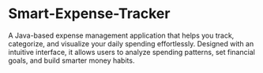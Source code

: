 # Smart-Expense-Tracker
A Java-based expense management application that helps you track, categorize, and visualize your daily spending effortlessly. Designed with an intuitive interface, it allows users to analyze spending patterns, set financial goals, and build smarter money habits.
